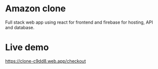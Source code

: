 # Amazon clone

Full stack web app using react for frontend and firebase for hosting, API and database.

# Live demo

https://clone-c9dd8.web.app/checkout
